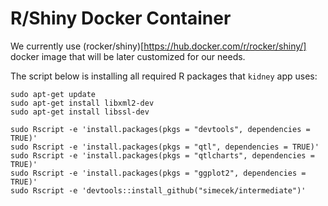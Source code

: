 # R/Shiny Docker Container

We currently use (rocker/shiny)[https://hub.docker.com/r/rocker/shiny/] docker image that will be later customized for our needs.

The script below is installing all required R packages that `kidney` app uses:

```
sudo apt-get update
sudo apt-get install libxml2-dev
sudo apt-get install libssl-dev

sudo Rscript -e 'install.packages(pkgs = "devtools", dependencies = TRUE)'
sudo Rscript -e 'install.packages(pkgs = "qtl", dependencies = TRUE)'
sudo Rscript -e 'install.packages(pkgs = "qtlcharts", dependencies = TRUE)'
sudo Rscript -e 'install.packages(pkgs = "ggplot2", dependencies = TRUE)'
sudo Rscript -e 'devtools::install_github("simecek/intermediate")'
```